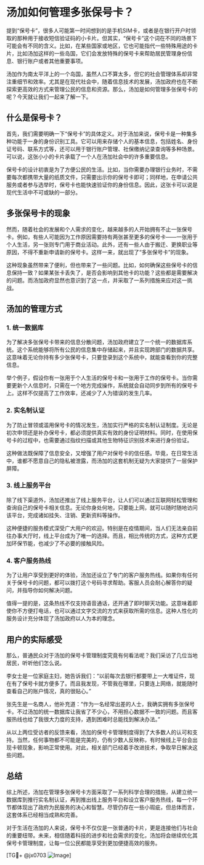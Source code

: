 # 汤加如何管理多张保号卡？

提到“保号卡”，很多人可能第一时间想到的是手机SIM卡，或者是在银行开户时领取的那种用于接收短信验证码的小卡片。但其实，“保号卡”这个词在不同的场景下可能会有不同的含义。比如，在某些国家或地区，它也可能指代一些特殊用途的卡片，比如汤加这样的一些岛国，它们会发放特殊的保号卡来帮助居民管理身份信息、银行账户或者其他重要事项。

汤加作为南太平洋上的一个岛国，虽然人口不算太多，但它的社会管理体系却非常注重细节和效率。尤其是在现代社会中，随着信息技术的发展，汤加政府也在不断探索更高效的方式来管理公民的信息和资源。那么，汤加是如何管理多张保号卡的呢？今天就让我们一起来了解一下。

## 什么是保号卡？

首先，我们需要明确一下“保号卡”的具体定义。对于汤加来说，保号卡是一种集多种功能于一身的身份识别工具。它可以用来存储个人的基本信息，包括姓名、身份证号码、联系方式等，还可以用于银行账户管理、社保缴纳记录查询等多种场景。可以说，这张小小的卡片承载了一个人在汤加社会中的许多重要信息。

保号卡的设计初衷是为了方便公民的生活。比如，当你需要办理银行业务时，不需要每次都携带大量的纸质文件，只需要出示你的保号卡即可；同样地，在申请公共服务或者参与选举时，保号卡也能快速验证你的身份信息。因此，这张卡可以说是现代生活中不可或缺的一部分。

## 多张保号卡的现象

然而，随着社会的发展和个人需求的变化，越来越多的人开始拥有不止一张保号卡。例如，有些人可能因为工作原因需要持有两张甚至更多的保号卡——一张用于个人生活，另一张则专门用于商业活动。此外，还有一些人由于搬迁、更换职业等原因，不得不重新申请新的保号卡。这样一来，就出现了“多张保号卡”的现象。

这种现象虽然带来了便利，但也带来了一些问题。比如，如何确保这些保号卡的信息保持一致？如果某张卡丢失了，是否会影响到其他卡的功能？这些都是需要解决的问题。而汤加政府显然也意识到了这一点，并采取了一系列措施来应对这一挑战。

## 汤加的管理方式

### 1. 统一数据库

为了解决多张保号卡带来的信息分散问题，汤加政府建立了一个统一的数据库系统。这个系统能够将所有公民的信息集中存储起来，并且实现跨部门的数据共享。这意味着无论你持有多少张保号卡，只要登录到这个系统中，就能查看到你的完整信息。

举个例子，假设你有一张用于个人生活的保号卡和一张用于工作的保号卡。当你需要更新个人信息时，只需在一个地方完成操作，系统就会自动同步到所有的保号卡上。这样不仅提高了工作效率，还减少了人为错误的发生几率。

### 2. 实名制认证

为了防止冒领或滥用保号卡的情况发生，汤加实行严格的实名制认证制度。无论是初次申领还是补办保号卡，都必须提供真实有效的身份证明材料。同时，在使用保号卡的过程中，也需要通过指纹扫描或其他生物特征识别技术来进行身份验证。

这种做法既保障了信息安全，又增强了用户对保号卡的信任感。毕竟，在日常生活中，谁都不愿意自己的隐私被泄露，而汤加的这套机制无疑为大家提供了一层保护屏障。

### 3. 线上服务平台

除了线下渠道外，汤加还推出了线上服务平台，让人们可以通过互联网轻松管理和查询自己的保号卡相关信息。无论你身处何地，只要能上网，就可以随时随地访问该平台，完成诸如挂失、注销、更新资料等操作。

这种便捷的服务模式深受广大用户的欢迎。特别是在疫情期间，当人们无法亲自前往办事大厅时，线上平台成为了唯一的选择。而且，相比传统的方式，这种方式更加环保节能，也减少了不必要的接触风险。

### 4. 客户服务热线

为了让用户享受到更好的体验，汤加还设立了专门的客户服务热线。如果你有任何关于保号卡的问题，都可以拨打这个号码寻求帮助。客服人员会耐心解答你的疑问，并指导你如何解决问题。

值得一提的是，这条热线不仅支持语音通话，还开通了即时聊天功能。这意味着即使你不方便打电话，也可以通过文字交流的方式来获取所需的信息。这种人性化的服务设计充分体现了汤加政府以人为本的理念。

## 用户的实际感受

那么，普通民众对于汤加的保号卡管理制度究竟有何看法呢？我们采访了几位当地居民，听听他们怎么说。

李女士是一位家庭主妇，她告诉我们：“以前每次去银行都要带上一大堆证件，现在有了保号卡就方便多了。而且我发现，不管我在哪里，只要连上网络，就能随时查看自己的账户情况，真的很贴心。”

张先生是一名商人，他补充道：“作为一名经常出差的人士，我确实拥有多张保号卡。不过汤加的统一数据库让我省了不少心，不用担心数据不一致的问题。而且客服热线也给了我很大力度的支持，遇到困难时总能找到解决办法。”

从以上两位受访者的反馈来看，汤加的保号卡管理制度得到了大多数人的认可和支持。当然，任何事物都不可能是完美的，仍有少数人反映称，有时候线上平台会出现卡顿现象，影响正常使用。对此，相关部门已经着手改进技术，争取早日解决这些问题。

## 总结

综上所述，汤加在管理多张保号卡方面采取了一系列科学合理的措施，从建立统一数据库到推行实名制认证，再到推出线上服务平台和设立客户服务热线，每一个环节都体现出了政府为民服务的决心和智慧。尽管仍存在一些小瑕疵，但总体而言，这套体系已经相当成熟和完善。

对于生活在汤加的人来说，保号卡不仅仅是一张普通的卡片，更是连接他们与社会的重要纽带。未来，相信随着科技的进步和社会需求的变化，汤加将会继续优化其保号卡管理制度，让每一位公民都能享受到更加便捷高效的服务。

[TG💪+ @jx0703 ![Image](https://github.com/user-attachments/assets/dbca1d08-cadb-493c-b0ec-ad6f7a83f270)]